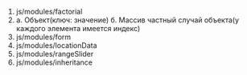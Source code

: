 1) js/modules/factorial
2) a. Объект(ключ: значение)
   б. Массив частный случай объекта(у каждого элемента имеется индекс)
3) js/modules/form
4) js/modules/locationData
5) js/modules/rangeSlider
6) js/modules/inheritance